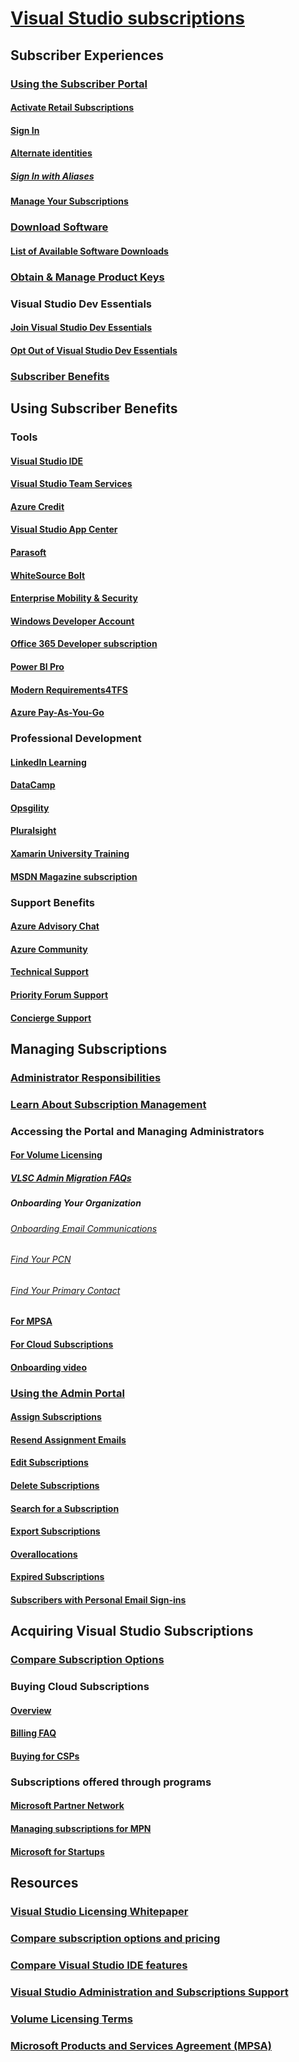 # [Visual Studio subscriptions](index.md)
## Subscriber Experiences
### [Using the Subscriber Portal](using-the-subscriber-portal.md)
#### [Activate Retail Subscriptions](activate-store-subscriptions.md)
#### [Sign In](signing-in.md)
#### [Alternate identities](vs-alternate-identity.md)
##### [Sign In with Aliases](aliasing.md)
#### [Manage Your Subscriptions](manage-vs-subscriptions.md)
### [Download Software](subscriber-downloads.md)
#### [List of Available Software Downloads](software-download-list.md)
### [Obtain & Manage Product Keys](product-keys.md)
### Visual Studio Dev Essentials
#### [Join Visual Studio Dev Essentials](join-dev-essentials.md)
#### [Opt Out of Visual Studio Dev Essentials](leave-vsde.md)
### [Subscriber Benefits](subscriber-benefits.md)
## Using Subscriber Benefits
### Tools
#### [Visual Studio IDE ](vs-ide-benefit.md)
#### [Visual Studio Team Services](vs-vsts.md)
#### [Azure Credit](vs-azure.md)
#### [Visual Studio App Center](vs-visual-studio-app-center.md)
#### [Parasoft ](vs-parasoft.md)
#### [WhiteSource Bolt](vs-whitesource.md)
#### [Enterprise Mobility & Security](vs-ems.md)
#### [Windows Developer Account](vs-windows-dev.md)
#### [Office 365 Developer subscription](vs-office-dev.md)
#### [Power BI Pro ](vs-pbi.md)
#### [Modern Requirements4TFS](vs-modernreq.md)
#### [Azure Pay-As-You-Go](vs-azure-payg.md)
### Professional Development
#### [LinkedIn Learning](vs-linkedin-learning.md)
#### [DataCamp](vs-datacamp.md)
#### [Opsgility](vs-opsgility.md)
#### [Pluralsight](vs-pluralsight.md)
#### [Xamarin University Training](vs-xamarin.md)
#### [MSDN Magazine subscription](vs-msdn.md)
### Support Benefits
#### [Azure Advisory Chat](vs-azure-advisory-chat.md)
#### [Azure Community](vs-azure-community.md)
#### [Technical Support](vs-tech-support.md)
#### [Priority Forum Support](vs-priority-support.md)
#### [Concierge Support](vs-concierge-chat.md)
## Managing Subscriptions
### [Administrator Responsibilities](admin-responsibilities.md)
### [Learn About Subscription Management](subscription-management-info.md)
### Accessing the Portal and Managing Administrators
#### [For Volume Licensing](volume-license-admins.md)
##### [VLSC Admin Migration FAQs](vlsc-admin-faq.md)
##### Onboarding Your Organization
###### [Onboarding Email Communications](volume-license-onboarding-email.md)
###### [Find Your PCN](find-pcn.md)
###### [Find Your Primary Contact](find-primary-contact.md)
#### [For MPSA](mpsa.md)
#### [For Cloud Subscriptions](cloud-admin.md)
#### [Onboarding video](https://channel9.msdn.com/Series/Visual-Studio-Subscriptions-Administration/Onboarding-your-organization-to-the-new-Visual-Studio-Subscription-Administration-Portal-and-setting)
### [Using the Admin Portal](using-admin-portal.md)
#### [Assign Subscriptions](assign-license.md)
#### [Resend Assignment Emails](resend-assignment-email.md)
#### [Edit Subscriptions](edit-license.md)
#### [Delete Subscriptions](delete-license.md)
#### [Search for a Subscription](search-license.md)
#### [Export Subscriptions](exporting-subscriptions.md)
#### [Overallocations](handle-overclaimed-license.md)
#### [Expired Subscriptions](handle-expired-license.md)
#### [Subscribers with Personal Email Sign-ins](personal-email-sign-ins.md)
## Acquiring Visual Studio Subscriptions
### [Compare Subscription Options](https://visualstudio.microsoft.com/vs/pricing)
### Buying Cloud Subscriptions
#### [Overview](vscloud-overview.md)
#### [Billing FAQ](vscloud-billing-faq.md)
#### [Buying for CSPs](vscloud-csp.md)
### Subscriptions offered through programs
#### [Microsoft Partner Network](program-mpn.md)
#### [Managing subscriptions for MPN](manage-mpn-subscriptions.md)
#### [Microsoft for Startups](program-startups.md)
## Resources
### [Visual Studio Licensing Whitepaper](http://aka.ms/vslicensing)
### [Compare subscription options and pricing](https://visualstudio.microsoft.com/vs/pricing)
### [Compare Visual Studio IDE features](https://visualstudio.microsoft.com/vs/compare)
### [Visual Studio Administration and Subscriptions Support](https://visualstudio.microsoft.com/support/support-overview-vs)
### [Volume Licensing Terms](https://www.microsoft.com/en-us/licensing/product-licensing/products.aspx)
### [Microsoft Products and Services Agreement (MPSA)](https://www.microsoft.com/en-us/licensing/mpsa/default.aspx)

